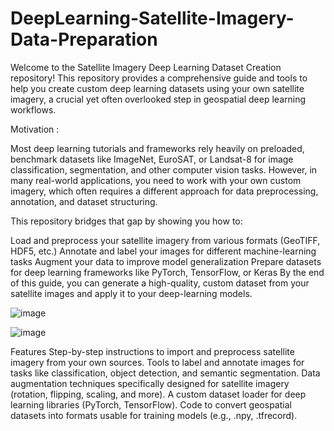 # DeepLearning-Satellite-Imagery-Data-Preparation
Welcome to the Satellite Imagery Deep Learning Dataset Creation repository! This repository provides a comprehensive guide and tools to help you create custom deep learning datasets using your own satellite imagery, a crucial yet often overlooked step in geospatial deep learning workflows.

Motivation :

Most deep learning tutorials and frameworks rely heavily on preloaded, benchmark datasets like ImageNet, EuroSAT, or Landsat-8 for image classification, segmentation, and other computer vision tasks. However, in many real-world applications, you need to work with your own custom imagery, which often requires a different approach for data preprocessing, annotation, and dataset structuring.

This repository bridges that gap by showing you how to:

Load and preprocess your satellite imagery from various formats (GeoTIFF, HDF5, etc.)
Annotate and label your images for different machine-learning tasks
Augment your data to improve model generalization
Prepare datasets for deep learning frameworks like PyTorch, TensorFlow, or Keras
By the end of this guide, you can generate a high-quality, custom dataset from your satellite images and apply it to your deep-learning models.

![image](https://github.com/user-attachments/assets/c4c703a7-b56f-48c8-a2f7-08f92084d557)

![image](https://github.com/user-attachments/assets/0f671633-c51d-43a1-8289-3772f23ec252)



Features
Step-by-step instructions to import and preprocess satellite imagery from your own sources.
Tools to label and annotate images for tasks like classification, object detection, and semantic segmentation.
Data augmentation techniques specifically designed for satellite imagery (rotation, flipping, scaling, and more).
A custom dataset loader for deep learning libraries (PyTorch, TensorFlow).
Code to convert geospatial datasets into formats usable for training models (e.g., .npy, .tfrecord).
